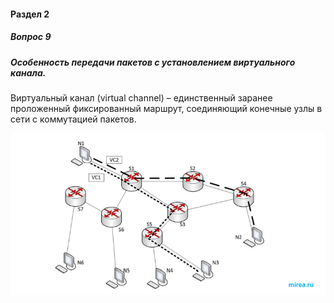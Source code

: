#### Раздел 2

##### Вопрос 9

##### Особенность передачи пакетов с установлением виртуального канала.

Виртуальный канал (virtual channel) – единственный заранее проложенный фиксированный маршрут, соединяющий конечные узлы в сети с коммутацией пакетов.

![image-20220621184248990](Answer_2_9/image-20220621184248990.png)
